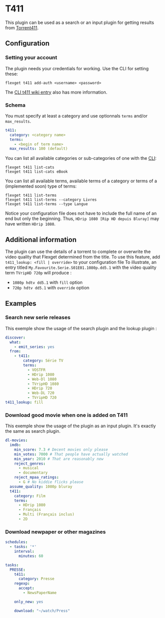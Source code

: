 # T411
This plugin can be used as a search or an input plugin for getting results from [Torrent411](https://www.t411.ai/).

## Configuration
### Setting your account
The plugin needs your credentials for working. Use the CLI for setting these:
```
flexget t411 add-auth <username> <password>
```
The [CLI t411 wiki entry](/CLI/t411) also has more information.

### Schema
You must specify at least a category and use optionnals `terms` and/or `max_results`.
```yml
t411:
  category: <category name>
  terms:
    - <begin of term name>
  max_results: 100 (default)
```

You can list all available categories or sub-categories of one with the [CLI](/CLI/t411):
```
flexget t411 list-cats
flexget t411 list-cats eBook
```

You can list all available terms, available terms of a category or terms of a (implemented soon) type of terms:
```
flexget t411 list-terms
flexget t411 list-terms --category Livres
flexget t411 list-terms --type Langue
```

Notice your configuration file does not have to include the full name of an end but only the beginning. Thus, `HDrip 1080 [Rip HD depuis Bluray]` may have written `HDrip 1080`.

## Additional information
The plugin can use the details of a torrent to complete or overwrite the video quality that Flexget determined from the title.
To use this feature, add `t411_lookup: <fill | override>` to your configuration file
To illustrate, an entry titled `My.Favourite.Serie.S01E01.1080p.dd5.1` with the video quality term `TVripHD 720p` will produce :
* `1080p hdtv dd5.1` with `fill` option
* `720p hdtv dd5.1` with `override` option

## Examples
### Search new serie releases
This exemple show the usage of the search plugin and the lookup plugin :
```yml
discover:
  what:
    - emit_series: yes
  from:
    - t411:
        category: Série TV
        terms:
          - VOSTFR
          - HDrip 1080
          - Web-Dl 1080
          - TVripHD 1080
          - HDrip 720
          - Web-DL 720
          - TVripHD 720
t411_lookup: fill
```

### Download good movie when one is added on T411
This exemple show the usage of the plugin as an input plugin. It's exactly the same as search plugin.
```yml
dl-movies:
  imdb:
    min_score: 7.3 # Decent movies only please
    min_votes: 7000 # That people have actually watched
    min_year: 2010 # That are reasonably new
    reject_genres:
      - musical
      - documentary
    reject_mpaa_ratings:
      - G # No kiddie flicks please
  assume_quality: 1080p bluray
  t411:
    category: Film
    terms:
      - HDrip 1080
      - Français
      - Multi (Français inclus)
      - 2D
```
### Download newpaper or other magazines
```yml
schedules:
  - tasks: '*'
    interval:
      minutes: 60

tasks:
  PRESSE:
    t411:
      category: Presse
    regexp:
      accept:
        - NewsPaperName

    only_new: yes

    download: "~/watch/Press"


